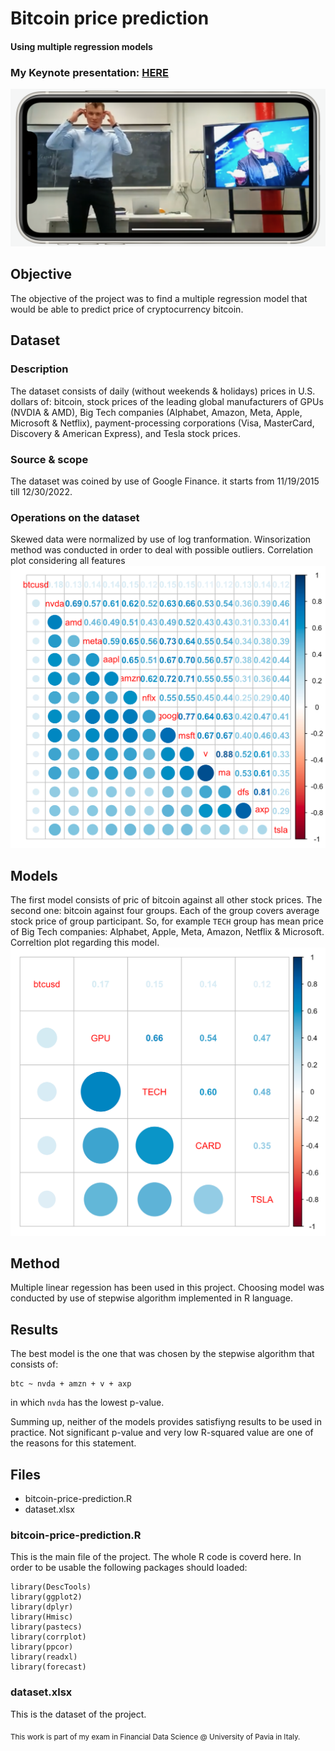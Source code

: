 # Bitcoin price prediction
#### Using multiple regression models
### My Keynote presentation:  [HERE](https://www.youtube.com/watch?v=lG2Rm_B1u7E)

![YouTube screenshot](preview.png)

## Objective
The objective of the project was to find a multiple regression model that would be able to predict price of cryptocurrency bitcoin.

## Dataset
### Description
The dataset consists of daily (without weekends & holidays) prices in U.S. dollars of: bitcoin, stock prices of the leading global manufacturers of GPUs (NVDIA & AMD), Big Tech companies (Alphabet, Amazon, Meta, Apple, Microsoft & Netflix), payment-processing corporations (Visa, MasterCard, Discovery & 
American Express), and Tesla stock prices.
### Source & scope
The dataset was coined by use of Google Finance. it starts from 11/19/2015 till 12/30/2022.
### Operations on the dataset
Skewed data were normalized by use of log tranformation. Winsorization method was conducted in order to deal with possible outliers.
Correlation plot considering all features
![cor1](cor1.png)

## Models
The first model consists of pric of bitcoin against all other stock prices. The second one: bitcoin against four groups. Each of the group covers average stock price of group participant. So, for example `TECH` group has mean price of Big Tech companies: Alphabet, Apple, Meta, Amazon, Netflix & Microsoft.
Correltion plot regarding this model.
![cor2](cor2.png)
## Method
Multiple linear regession has been used in this project. Choosing model was conducted by use of stepwise algorithm implemented in R language. 
## Results
The best model is the one that was chosen by the stepwise algorithm that
consists of:
```
btc ~ nvda + amzn + v + axp
```
in which `nvda` has the lowest p-value.

Summing up, neither of the models provides satisfiyng results to be used in practice. Not significant p-value and very low R-squared value are one of the reasons for this statement. 

## Files
- bitcoin-price-prediction.R
- dataset.xlsx

### **bitcoin-price-prediction.R**
This is the main file of the project. The whole R code is coverd here. In order to be usable the following packages should loaded:
```
library(DescTools)
library(ggplot2)
library(dplyr)
library(Hmisc)
library(pastecs)
library(corrplot)
library(ppcor)
library(readxl)
library(forecast)
```
 ### **dataset.xlsx**
This is the dataset of the project. 

<sub>This work is part of my exam in Financial Data Science @ University of Pavia in Italy.</sub>